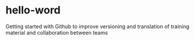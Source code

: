 # hello-word
Getting started with Github to improve versioning and translation of training material and collaboration between teams
